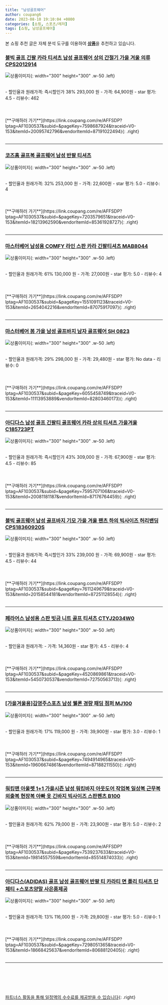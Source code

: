 ```yaml
---
title: "남성골프웨어"
author: coupang6
date: 2023-08-10 19:10:04 +0800
categories: [쇼핑, 스포츠/레저]
tags: [쇼핑, 남성골프웨어]
---
```


본 쇼핑 추천 글은 자체 분석 도구를 이용하여 [**상품**](https://link.coupang.com/a/bao1ui)을 추천하고 있습니다.

### [볼빅 골프 긴팔 카라 티셔츠 남성 골프웨어 상의 간절기 가을 겨울 의류 CPS2012914](https://link.coupang.com/re/AFFSDP?lptag=AF1030537&subid=&pageKey=7598687924&traceid=V0-153&itemId=20095742796&vendorItemId=87191022494)

![상품이미지](https://thumbnail9.coupangcdn.com/thumbnails/remote/230x230ex/image/vendor_inventory/a6ca/f720260de27cb3dd855ab4e0b200d35914b8b2b3a72c3303d68e27fb42ed.JPG){: width="300" height="300" .w-50 .left}


<br>
- 할인율과 원래가격: 즉시할인가 38%  293,000   원
- 가격: 64,900원
- star 평가: 4.5
- 리뷰수: 462
<br>
<br>
<br>
<br>
[**구매하러 가기**](https://link.coupang.com/re/AFFSDP?lptag=AF1030537&subid=&pageKey=7598687924&traceid=V0-153&itemId=20095742796&vendorItemId=87191022494){: .right}
<br>
<br>

---

### [코즈홈 골프복 골프웨어 남성 반팔 티셔츠](https://link.coupang.com/re/AFFSDP?lptag=AF1030537&subid=&pageKey=7203579651&traceid=V0-153&itemId=18213962590&vendorItemId=85361928727)

![상품이미지](https://thumbnail6.coupangcdn.com/thumbnails/remote/230x230ex/image/vendor_inventory/1e21/18e921bf4d59dac267edaeb6e873f2cfc187339c3861c070529fe9260053.jpg){: width="300" height="300" .w-50 .left}


<br>
- 할인율과 원래가격: 32%  253,000   원
- 가격: 22,600원
- star 평가: 5.0
- 리뷰수: 4
<br>
<br>
<br>
<br>
[**구매하러 가기**](https://link.coupang.com/re/AFFSDP?lptag=AF1030537&subid=&pageKey=7203579651&traceid=V0-153&itemId=18213962590&vendorItemId=85361928727){: .right}
<br>
<br>

---

### [마스터베어 남성용 COMFY 라인 스판 카라 긴팔티셔츠 MAB8044](https://link.coupang.com/re/AFFSDP?lptag=AF1030537&subid=&pageKey=1551091123&traceid=V0-153&itemId=2654042216&vendorItemId=87075917097)

![상품이미지](https://thumbnail8.coupangcdn.com/thumbnails/remote/230x230ex/image/vendor_inventory/e80e/aae444c533661d28ca60b502d9c2fa435b01f57e6225312bac0295ad6860.jpg){: width="300" height="300" .w-50 .left}


<br>
- 할인율과 원래가격: 61%  130,000   원
- 가격: 27,000원
- star 평가: 5.0
- 리뷰수: 4
<br>
<br>
<br>
<br>
[**구매하러 가기**](https://link.coupang.com/re/AFFSDP?lptag=AF1030537&subid=&pageKey=1551091123&traceid=V0-153&itemId=2654042216&vendorItemId=87075917097){: .right}
<br>
<br>

---

### [마스터베어 봄 가을 남성 골프바지 남자 골프웨어 SH 0823](https://link.coupang.com/re/AFFSDP?lptag=AF1030537&subid=&pageKey=6055458749&traceid=V0-153&itemId=11113953889&vendorItemId=82803460173)

![상품이미지](https://thumbnail6.coupangcdn.com/thumbnails/remote/230x230ex/image/vendor_inventory/b3f6/984e12398df591cee8c7db539da0c65e383ece1712a3de30aa25491c80bf.jpg){: width="300" height="300" .w-50 .left}


<br>
- 할인율과 원래가격: 29%  298,000   원
- 가격: 29,480원
- star 평가: No data
- 리뷰수: 0
<br>
<br>
<br>
<br>
[**구매하러 가기**](https://link.coupang.com/re/AFFSDP?lptag=AF1030537&subid=&pageKey=6055458749&traceid=V0-153&itemId=11113953889&vendorItemId=82803460173){: .right}
<br>
<br>

---

### [아디다스 남성 골프 긴팔티 골프웨어 카라 상의 티셔츠 가을겨울 C185723PT](https://link.coupang.com/re/AFFSDP?lptag=AF1030537&subid=&pageKey=7595707106&traceid=V0-153&itemId=20081181187&vendorItemId=87176764459)

![상품이미지](https://thumbnail6.coupangcdn.com/thumbnails/remote/230x230ex/image/vendor_inventory/8d84/4894c0cf3f3ad5ba0d31b876b893fa84ea81e0d96b7d2e69377a94cf167f.JPG){: width="300" height="300" .w-50 .left}


<br>
- 할인율과 원래가격: 즉시할인가 43%  309,000   원
- 가격: 67,900원
- star 평가: 4.5
- 리뷰수: 85
<br>
<br>
<br>
<br>
[**구매하러 가기**](https://link.coupang.com/re/AFFSDP?lptag=AF1030537&subid=&pageKey=7595707106&traceid=V0-153&itemId=20081181187&vendorItemId=87176764459){: .right}
<br>
<br>

---

### [볼빅 골프웨어 남성 골프바지 기모 가을 겨울 팬츠 하의 빅사이즈 허리밴딩 CPS18360920S](https://link.coupang.com/re/AFFSDP?lptag=AF1030537&subid=&pageKey=7611249679&traceid=V0-153&itemId=20158544181&vendorItemId=87251128554)

![상품이미지](https://thumbnail7.coupangcdn.com/thumbnails/remote/230x230ex/image/vendor_inventory/3647/96d5833b45368739b11b1ff63da1d8afb680f2274e4db24d97e623e15588.JPG){: width="300" height="300" .w-50 .left}


<br>
- 할인율과 원래가격: 즉시할인가 33%  239,000   원
- 가격: 69,900원
- star 평가: 4.5
- 리뷰수: 44
<br>
<br>
<br>
<br>
[**구매하러 가기**](https://link.coupang.com/re/AFFSDP?lptag=AF1030537&subid=&pageKey=7611249679&traceid=V0-153&itemId=20158544181&vendorItemId=87251128554){: .right}
<br>
<br>

---

### [페라어스 남성용 스판 빗금 니트 골프 티셔츠 CTYJ2034W0](https://link.coupang.com/re/AFFSDP?lptag=AF1030537&subid=&pageKey=4520869861&traceid=V0-153&itemId=5450730537&vendorItemId=72750563713)

![상품이미지](https://thumbnail6.coupangcdn.com/thumbnails/remote/230x230ex/image/retail/images/7105330857498151-8fd45228-e303-48f6-b3d2-ecf9760fb1c7.jpg){: width="300" height="300" .w-50 .left}


<br>
- 할인율과 원래가격: 
- 가격: 14,360원
- star 평가: 4.5
- 리뷰수: 4
<br>
<br>
<br>
<br>
[**구매하러 가기**](https://link.coupang.com/re/AFFSDP?lptag=AF1030537&subid=&pageKey=4520869861&traceid=V0-153&itemId=5450730537&vendorItemId=72750563713){: .right}
<br>
<br>

---

### [[가을겨울용]김영주스포츠 남성 웰론 경량 패딩 점퍼 MJ100](https://link.coupang.com/re/AFFSDP?lptag=AF1030537&subid=&pageKey=7494914965&traceid=V0-153&itemId=19606674861&vendorItemId=87188211550)

![상품이미지](https://thumbnail10.coupangcdn.com/thumbnails/remote/230x230ex/image/vendor_inventory/109c/3bc1051eb506551de64b0df8a5103a7ad62c5a0acd5e5069aff7dc832498.jpg){: width="300" height="300" .w-50 .left}


<br>
- 할인율과 원래가격: 17%  119,000   원
- 가격: 39,900원
- star 평가: 3.0
- 리뷰수: 1
<br>
<br>
<br>
<br>
[**구매하러 가기**](https://link.coupang.com/re/AFFSDP?lptag=AF1030537&subid=&pageKey=7494914965&traceid=V0-153&itemId=19606674861&vendorItemId=87188211550){: .right}
<br>
<br>

---

### [워킹맨 아울렛 1+1 가을시즌 남성 워킹바지 아웃도어 작업복 일상복 근무복 외출복 현장복 아빠 옷 긴바지 빅사이즈 스판펜츠 B100](https://link.coupang.com/re/AFFSDP?lptag=AF1030537&subid=&pageKey=7539237633&traceid=V0-153&itemId=19814557559&vendorItemId=85514874033)

![상품이미지](https://thumbnail8.coupangcdn.com/thumbnails/remote/230x230ex/image/vendor_inventory/5e3a/9ab63a2f11552bf76d673086b7357a9d8608fe847b16919223f4be6a9472.jpg){: width="300" height="300" .w-50 .left}


<br>
- 할인율과 원래가격: 62%  79,000   원
- 가격: 23,900원
- star 평가: 5.0
- 리뷰수: 2
<br>
<br>
<br>
<br>
[**구매하러 가기**](https://link.coupang.com/re/AFFSDP?lptag=AF1030537&subid=&pageKey=7539237633&traceid=V0-153&itemId=19814557559&vendorItemId=85514874033){: .right}
<br>
<br>

---

### [아디다스(ADIDAS) 골프 남성 골프웨어 반팔 티 카라티 면 폴리 티셔츠 단체티 +스포츠양말 사은품제공](https://link.coupang.com/re/AFFSDP?lptag=AF1030537&subid=&pageKey=7298051365&traceid=V0-153&itemId=18668425637&vendorItemId=80688120405)

![상품이미지](https://thumbnail6.coupangcdn.com/thumbnails/remote/230x230ex/image/vendor_inventory/3e19/6e10508ee42bf705a6f9f887cf85e69eadc6755103cf442270bd417a8d83.jpg){: width="300" height="300" .w-50 .left}


<br>
- 할인율과 원래가격: 13%  116,000   원
- 가격: 29,800원
- star 평가: 5.0
- 리뷰수: 1
<br>
<br>
<br>
<br>
[**구매하러 가기**](https://link.coupang.com/re/AFFSDP?lptag=AF1030537&subid=&pageKey=7298051365&traceid=V0-153&itemId=18668425637&vendorItemId=80688120405){: .right}
<br>
<br>

---
<br><br><br><br><br> [파트너스 활동을 통해 일정액의 수수료를 제공받을 수 있습니다](https://link.coupang.com/a/bao1ui){: .right}